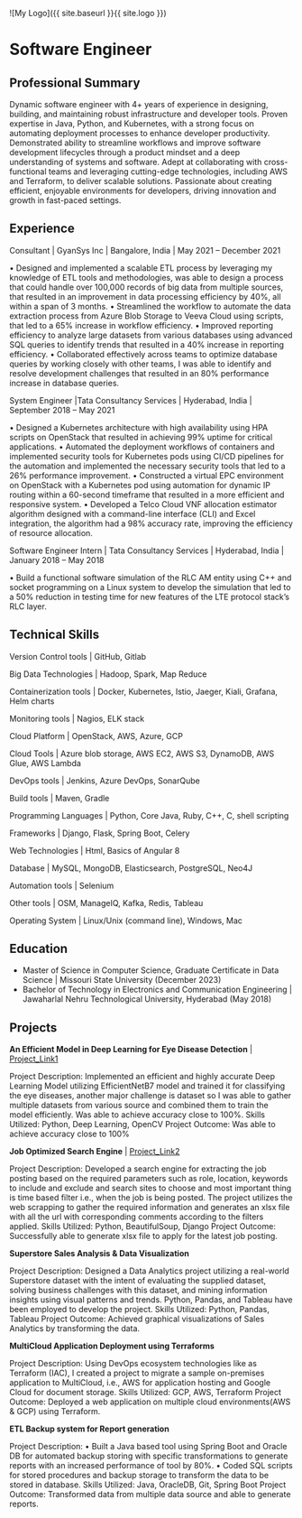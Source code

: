 ![My Logo]({{ site.baseurl }}{{ site.logo }})

# Software Engineer

## Professional Summary

Dynamic software engineer with 4+ years of experience in designing, building, and maintaining robust infrastructure and developer
tools. Proven expertise in Java, Python, and Kubernetes, with a strong focus on automating deployment processes to enhance developer
productivity. Demonstrated ability to streamline workflows and improve software development lifecycles through a product mindset
and a deep understanding of systems and software. Adept at collaborating with cross-functional teams and leveraging cutting-edge
technologies, including AWS and Terraform, to deliver scalable solutions. Passionate about creating efficient, enjoyable environments
for developers, driving innovation and growth in fast-paced settings.

## Experience

Consultant | GyanSys Inc | Bangalore, India | May 2021 – December 2021

• Designed and implemented a scalable ETL process by leveraging my knowledge of ETL tools and methodologies, was able to
design a process that could handle over 100,000 records of big data from multiple sources, that resulted in an improvement in
data processing efficiency by 40%, all within a span of 3 months.
• Streamlined the workflow to automate the data extraction process from Azure Blob Storage to Veeva Cloud using scripts, that
led to a 65% increase in workflow efficiency.
• Improved reporting efficiency to analyze large datasets from various databases using advanced SQL queries to identify trends
that resulted in a 40% increase in reporting efficiency.
• Collaborated effectively across teams to optimize database queries by working closely with other teams, I was able to identify
and resolve development challenges that resulted in an 80% performance increase in database queries.

System Engineer |Tata Consultancy Services | Hyderabad, India | September 2018 – May 2021

• Designed a Kubernetes architecture with high availability using HPA scripts on OpenStack that resulted in achieving 99%
uptime for critical applications.
• Automated the deployment workflows of containers and implemented security tools for Kubernetes pods using CI/CD pipelines
for the automation and implemented the necessary security tools that led to a 26% performance improvement.
• Constructed a virtual EPC environment on OpenStack with a Kubernetes pod using automation for dynamic IP routing within a
60-second timeframe that resulted in a more efficient and responsive system.
• Developed a Telco Cloud VNF allocation estimator algorithm designed with a command-line interface (CLI) and Excel
integration, the algorithm had a 98% accuracy rate, improving the efficiency of resource allocation.

Software Engineer Intern | Tata Consultancy Services | Hyderabad, India | January 2018 – May 2018

• Build a functional software simulation of the RLC AM entity using C++ and socket programming on a Linux system to develop
the simulation that led to a 50% reduction in testing time for new features of the LTE protocol stack’s RLC layer.

## Technical Skills
Version Control tools | GitHub, Gitlab

Big Data Technologies | Hadoop, Spark, Map Reduce

Containerization tools | Docker, Kubernetes, Istio, Jaeger, Kiali, Grafana, Helm charts

Monitoring tools | Nagios, ELK stack

Cloud Platform | OpenStack, AWS, Azure, GCP

Cloud Tools | Azure blob storage, AWS EC2, AWS S3, DynamoDB, AWS Glue, AWS Lambda

DevOps tools | Jenkins, Azure DevOps, SonarQube

Build tools | Maven, Gradle

Programming Languages | Python, Core Java, Ruby, C++, C, shell scripting

Frameworks | Django, Flask, Spring Boot, Celery

Web Technologies | Html, Basics of Angular 8

Database | MySQL, MongoDB, Elasticsearch, PostgreSQL, Neo4J

Automation tools | Selenium

Other tools | OSM, ManageIQ, Kafka, Redis, Tableau

Operating System | Linux/Unix (command line), Windows, Mac

## Education
- Master of Science in Computer Science, Graduate Certificate in Data Science | Missouri State University (December 2023)
- Bachelor of Technology in Electronics and Communication Engineering | Jawaharlal Nehru Technological University, Hyderabad (May 2018)

## Projects

**An Efficient Model in Deep Learning for Eye Disease Detection** | [Project_Link1](https://github.com/akhil-g/-An-Efficient-Model-in-Deep-Learning-for-Eye-Disease-Detection)  

Project Description: Implemented an efficient and highly accurate Deep Learning Model utilizing EfficientNetB7 model and trained it for classifying the eye diseases, another major challenge is dataset so I was able to gather multiple datasets from various source and combined them to train the model efficiently. Was able to achieve accuracy close to 100%.
Skills Utilized: Python, Deep Learning, OpenCV
Project Outcome: Was able to achieve accuracy close to 100%

**Job Optimized Search Engine** | [Project_Link2](https://github.com/akhil-g/JobOptimizedSearchEngine)

Project Description: Developed a search engine for extracting the job posting based on the required parameters such as role, location, keywords to include and exclude and search sites to choose and most important thing is time based filter i.e., when the job is being posted. The project utilizes the web scrapping to gather the required information and generates an xlsx file with all the url with corresponding comments according to the filters applied.
Skills Utilized: Python, BeautifulSoup, Django
Project Outcome: Successfully able to generate xlsx file to apply for the latest job posting.

**Superstore Sales Analysis & Data Visualization**

Project Description: Designed a Data Analytics project utilizing a real-world Superstore dataset with the intent of evaluating the supplied dataset, solving business challenges with this dataset, and mining information insights using visual patterns and trends. Python, Pandas, and Tableau have been employed to develop the project.
Skills Utilized: Python, Pandas, Tableau
Project Outcome: Achieved graphical visualizations of Sales Analytics by transforming the data.

**MultiCloud Application Deployment using Terraforms** 

Project Description: Using DevOps ecosystem technologies like as Terraform (IAC), I created a project to migrate a sample on-premises application to MultiCloud, i.e., AWS for application hosting and Google Cloud for document storage.
Skills Utilized: GCP, AWS, Terraform
Project Outcome: Deployed a web application on multiple cloud environments(AWS & GCP) using Terraform.

**ETL Backup system for Report generation**

Project Description: • Built a Java based tool using Spring Boot and Oracle DB for automated backup storing with specific transformations to generate reports with an increased performance of tool by 80%. • Coded SQL scripts for stored procedures and backup storage to transform the data to be stored in database.
Skills Utilized: Java, OracleDB, Git, Spring Boot
Project Outcome: Transformed data from multiple data source and able to generate reports.
